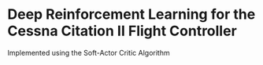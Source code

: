 # Deep Reinforcement Learning for the Cessna Citation II Flight Controller 
Implemented using the Soft-Actor Critic Algorithm
